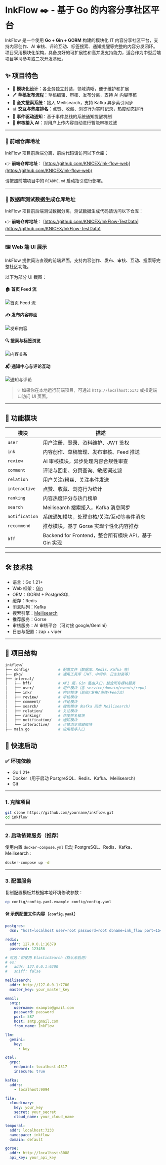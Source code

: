 



# InkFlow ✒️ - 基于 Go 的内容分享社区平台

InkFlow 是一个使用 **Go + Gin + GORM** 构建的模块化 IT 内容分享社区平台，支持内容创作、AI 审核、评论互动、标签搜索、通知提醒等完整的内容分发闭环。项目采用模块化架构，具备良好的可扩展性和高并发支持能力，适合作为中型后端项目学习参考或二次开发基础。

## ✨ 项目特色

- 🧱 **模块化设计**：各业务独立封装，领域清晰，便于维护和扩展
- 🖊️ **草稿发布流程**：草稿编辑、审核、发布分离，支持 AI 内容审核
- 🔎 **全文搜索系统**：接入 Meilisearch，支持 Kafka 异步索引同步
- 📊 **交互与热度排名**：点赞、收藏、浏览行为实时记录，热度动态排行
- 🔔 **事件驱动通知**：基于事件总线的系统通知提醒机制
- 🧠 **审核接入 AI**：对用户上传内容自动进行智能审核过滤

---
### 🔗 前端仓库地址

InkFlow 项目前后端分离，前端代码请访问以下仓库：

👉 **前端仓库地址**： [https://github.com/KNICEX/ink-flow-web](https://github.com/KNICEX/ink-flow-web)

请按照前端项目中的 `README.md` 启动指引进行部署。

---

### 🔗 数据库测试数据生成仓库地址

InkFlow 项目前后端测试数据分离，测试数据生成代码请访问以下仓库：

👉 **前端仓库地址**： [https://github.com/KNICEX/InkFlow-TestData](https://github.com/KNICEX/InkFlow-TestData)

---

### 🖼️ Web 端 UI 展示

InkFlow 提供简洁直观的前端界面，支持内容创作、发布、审核、互动、搜索等完整社区功能。

以下为部分 UI 截图：

#### 🏠 首页 Feed 流

![首页 Feed 流](./docs/images/home_feed.png)

#### ✍️ 发布内容界面

![发布内容](./docs/images/post_editor.png)

#### 🔍 搜索与标签浏览

![内容关系](./docs/images/content_relation.png)

#### 📬 通知中心与评论互动

![通知与评论](./docs/images/notification_comment.png)

> 💡 如果你在本地运行前端项目，可通过 `http://localhost:5173` 或指定端口访问 UI 页面。

---


## 🧩 功能模块

| 模块          | 描述                                                         |
|---------------|--------------------------------------------------------------|
| `user`        | 用户注册、登录、资料维护、JWT 鉴权                          |
| `ink`         | 内容创作、草稿管理、发布审核、Feed 推送                    |
| `review`      | AI 审核模块，异步处理内容合规性审查                         |
| `comment`     | 评论与回复、分页查询、敏感词过滤                             |
| `relation`    | 用户关注/粉丝、关注事件发送                                  |
| `interactive` | 点赞、收藏、浏览行为统计                                     |
| `ranking`     | 内容热度评分与热门榜单                                       |
| `search`      | Meilisearch 搜索接入，Kafka 消息同步                         |
| `notification`| 系统通知模块，处理审核/关注/互动等事件消息                 |
| `recommend`   | 推荐模块，基于 Gorse 实现个性化内容推荐                      |
| `bff`         | Backend for Frontend，整合所有模块 API，基于 Gin 实现       |


---

## 🛠️ 技术栈

- 语言：Go 1.21+
- Web 框架：[Gin](https://gin-gonic.com/)
- ORM：GORM + PostgreSQL
- 缓存：Redis
- 消息队列：Kafka
- 搜索引擎：[Meilisearch](https://www.meilisearch.com/)
- 推荐服务：Gorse
- 审核服务：AI 审核平台（可对接 google/Gemini）
- 日志与配置：zap + viper

---

## 🧾 项目结构

```bash
inkflow/
├── config/             # 配置文件（数据库、Redis、Kafka 等）
├── pkg/                # 通用工具库（JWT、中间件、日志封装等）
├── internal/
│   ├── bff/            # API 层，Gin 路由入口，整合所有模块服务
│   ├── user/           # 用户模块（含 service/domain/events/repo）
│   ├── ink/            # 内容模块（草稿/发布/审核/Feed流）
│   ├── review/         # 审核模块
│   ├── comment/        # 评论模块
│   ├── search/         # 搜索模块（Kafka 同步 Meilisearch）
│   ├── relation/       # 关注模块
│   ├── ranking/        # 热度排名模块
│   ├── notification/   # 通知模块
│   └── interactive/    # 点赞浏览收藏模块
├── main.go             # 应用程序入口
```

## 🚀 快速启动

### ✅ 环境依赖

- Go 1.21+
- Docker（用于启动 PostgreSQL、Redis、Kafka、Meilisearch）
- Git

---

### 1. 克隆项目

```bash
git clone https://github.com/yourname/inkflow.git
cd inkflow
```
---

### 2. 启动依赖服务（推荐）

使用内置 `docker-compose.yml` 启动 PostgreSQL、Redis、Kafka、Meilisearch：

```bash
docker-compose up -d
```
---

### 3. 配置服务

复制配置模板并根据本地环境修改参数：

```bash
cp config/config.yaml.example config/config.yaml
```
#### 🛠️ 示例配置文件内容（`config.yaml`）

```yaml
postgres:
  dsn: "host=localhost user=root password=root dbname=ink_flow port=15432"

redis:
  addr: 127.0.0.1:16379
  password: 123456

# 可选：如使用 ElasticSearch（默认未启用）
# es:
#   addr: 127.0.0.1:9200
#   sniff: false

meilisearch:
  addr: http://127.0.0.1:7700
  master_key: your_master_key

email:
  smtp:
    username: example@gmail.com
    password: password
    port: 587
    host: smtp.gmail.com
    from_name: InkFlow

llm:
  gemini:
    key:
      - key

otel:
  grpc:
    endpoint: localhost:4317
    insecure: true

kafka:
  addrs:
    - localhost:9094

file:
  cloudinary:
    key: your_key
    secret: your_secret
    cloud_name: your_cloud_name

temporal:
  addr: localhost:7233
  namespace: inkflow
  domain: default

gorse:
  addr: http://localhost:8088
  api_key: your_api_key

```



